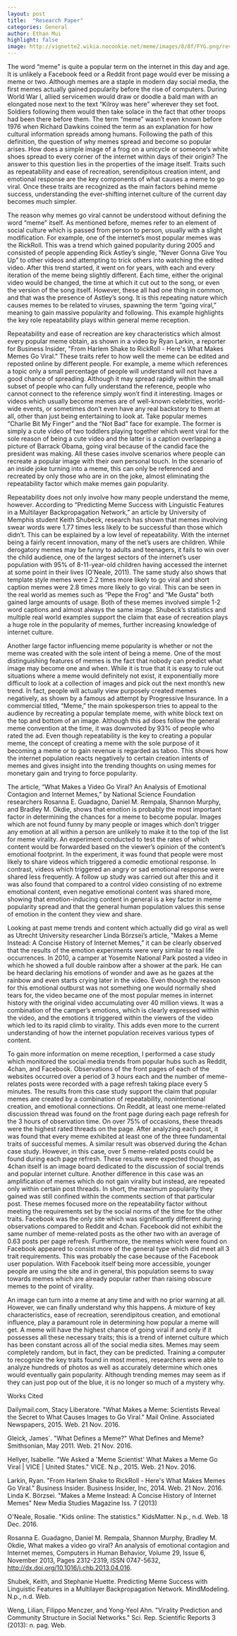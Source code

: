 ```yaml
---
layout: post
title:  "Research Paper"
categories: General
author: Ethan Mui
highlight: false
image: http://vignette2.wikia.nocookie.net/meme/images/8/8f/FYG.png/revision/latest?cb=20110821044518
---
```

The word “meme” is quite a popular term on the internet in this day and age. It is unlikely a Facebook feed or a Reddit front page would ever be missing a meme or two. Although memes are a staple in modern day social media, the first memes actually gained popularity before the rise of computers. During World War I, allied servicemen would draw or doodle a bald man with an elongated nose next to the text “Kilroy was here” wherever they set foot. Soldiers following them would then take solace in the fact that other troops had been there before them. The term “meme” wasn’t even known before 1976 when Richard Dawkins coined the term as an explanation for how cultural information spreads among humans. Following the path of this definition, the question of why memes spread and become so popular arises. How does a simple image of a frog on a unicycle or someone’s white shoes spread to every corner of the internet within days of their origin? The answer to this question lies in the properties of the image itself. Traits such as repeatability and ease of recreation, serendipitous creation intent, and emotional response are the key components of what causes a meme to go viral. Once these traits are recognized as the main factors behind meme success, understanding the ever-shifting internet culture of the current day becomes much simpler.

The reason why memes go viral cannot be understood without defining the word “meme” itself. As mentioned before, memes refer to an element of social culture which is passed from person to person, usually with a slight modification. For example, one of the internet’s most popular memes was the RickRoll. This was a trend which gained popularity during 2005 and consisted of people appending Rick Astley’s single, “Never Gonna Give You Up” to other videos and attempting to trick others into watching the edited video. After this trend started, it went on for years, with each and every iteration of the meme being slightly different. Each time, either the original video would be changed, the time at which it cut out to the song, or even the version of the song itself. However, these all had one thing in common, and that was the presence of Astley’s song. It is this repeating nature which causes memes to be related to viruses, spawning the term “going viral,” meaning to gain massive popularity and following. This example highlights the key role repeatability plays within general meme reception. 

Repeatability and ease of recreation are key characteristics which almost every popular meme obtain, as shown in a video by Ryan Larkin, a reporter for Business Insider, "From Harlem Shake to RickRoll - Here's What Makes Memes Go Viral." These traits refer to how well the meme can be edited and reposted online by different people. For example, a meme which references a topic only a small percentage of people will understand will not have a good chance of spreading. Although it may spread rapidly within the small subset of people who can fully understand the reference, people who cannot connect to the reference simply won’t find it interesting. Images or videos which usually become memes are of well-known celebrities, world-wide events, or sometimes don’t even have any real backstory to them at all, other than just being entertaining to look at. Take popular memes “Charlie Bit My Finger” and the “Not Bad” face for example. The former is simply a cute video of two toddlers playing together which went viral for the sole reason of being a cute video and the latter is a caption overlapping a picture of Barrack Obama, going viral because of the candid face the president was making. All these cases involve scenarios where people can recreate a popular image with their own personal touch. In the scenario of an inside joke turning into a meme, this can only be referenced and recreated by only those who are in on the joke, almost eliminating the repeatability factor which make memes gain popularity. 

Repeatability does not only involve how many people understand the meme, however. According to “Predicting Meme Success with Linguistic Features in a Multilayer Backpropagation Network,” an article by University of Memphis student Keith Shubeck, research has shown that memes involving swear words were 1.77 times less likely to be successful than those which didn’t. This can be explained by a low level of repeatability. With the internet being a fairly recent innovation, many of the net’s users are children. While derogatory memes may be funny to adults and teenagers, it fails to win over the child audience, one of the largest sectors of the internet’s user population with 95% of 8-11-year-old children having accessed the internet at some point in their lives (O’Neale, 2011). The same study also shows that template style memes were 2.2 times more likely to go viral and short caption memes were 2.8 times more likely to go viral. This can be seen in the real world as memes such as “Pepe the Frog” and “Me Gusta” both gained large amounts of usage. Both of these memes involved simple 1-2 word captions and almost always the same image. Shubeck’s statistics and multiple real world examples support the claim that ease of recreation plays a huge role in the popularity of memes, further increasing knowledge of internet culture. 
	
Another large factor influencing meme popularity is whether or not the meme was created with the sole intent of being a meme. One of the most distinguishing features of memes is the fact that nobody can predict what image may become one and when. While it is true that it is easy to rule out situations where a meme would definitely not exist, it exponentially more difficult to look at a collection of images and pick out the next month’s new trend. In fact, people will actually view purposely created memes negatively, as shown by a famous ad attempt by Progressive Insurance. In a commercial titled, “Meme,” the main spokesperson tries to appeal to the audience by recreating a popular template meme, with white block text on the top and bottom of an image. Although this ad does follow the general meme convention at the time, it was downvoted by 93% of people who rated the ad. Even though repeatability is the key to creating a popular meme, the concept of creating a meme with the sole purpose of it becoming a meme or to gain revenue is regarded as taboo. This shows how the internet population reacts negatively to certain creation intents of memes and gives insight into the trending thoughts on using memes for monetary gain and trying to force popularity.
	
The article, “What Makes a Video Go Viral? An Analysis of Emotional Contagion and Internet Memes,” by National Science Foundation researchers Rosanna E. Guadagno, Daniel M. Rempala, Shannon Murphy, and Bradley M. Okdie, shows that emotion is probably the most important factor in determining the chances for a meme to become popular. Images which are not found funny by many people or images which don’t trigger any emotion at all within a person are unlikely to make it to the top of the list for meme virality. An experiment conducted to test the rates of which content would be forwarded based on the viewer’s opinion of the content’s emotional footprint. In the experiment, it was found that people were most likely to share videos which triggered a comedic emotional response. In contrast, videos which triggered an angry or sad emotional response were shared less frequently. A follow up study was carried out after this and it was also found that compared to a control video consisting of no extreme emotional content, even negative emotional content was shared more, showing that emotion-inducing content in general is a key factor in meme popularity spread and that the general human population values this sense of emotion in the content they view and share.

Looking at past meme trends and content which actually did go viral as well as Utrecht University researcher Linda Börzsei’s article, "Makes a Meme Instead: A Concise History of Internet Memes,” it can be clearly observed that the results of the emotion experiments were very similar to real life occurrences. In 2010, a camper at Yosemite National Park posted a video in which he showed a full double rainbow after a shower at the park. He can be heard declaring his emotions of wonder and awe as he gazes at the rainbow and even starts crying later in the video. Even though the reason for this emotional outburst was not something one would normally shed tears for, the video became one of the most popular memes in internet history with the original video accumulating over 40 million views. It was a combination of the camper’s emotions, which is clearly expressed within the video, and the emotions it triggered within the viewers of the video which led to its rapid climb to virality. This adds even more to the current understanding of how the internet population receives various types of content. 

To gain more information on meme reception, I performed a case study which monitored the social media trends from popular hubs such as Reddit, 4chan, and Facebook. Observations of the front pages of each of the websites occurred over a period of 3 hours each and the number of meme-relates posts were recorded with a page refresh taking place every 5 minutes. The results from this case study support the claim that popular memes are created by a combination of repeatability, nonintentional creation, and emotional connections. On Reddit, at least one meme-related discussion thread was found on the front page during each page refresh for the 3 hours of observation time. On over 75% of occasions, these threads were the highest rated threads on the page. After analyzing each post, it was found that every meme exhibited at least one of the three fundamental traits of successful memes. A similar result was observed during the 4chan case study. However, in this case, over 5 meme-related posts could be found during each page refresh. These results were expected though, as 4chan itself is an image board dedicated to the discussion of social trends and popular internet culture. Another difference in this case was an amplification of memes which do not gain virality but instead, are repeated only within certain post threads. In short, the maximum popularity they gained was still confined within the comments section of that particular post. These memes focused more on the repeatability factor without meeting the requirements set by the social norms of the time for the other traits. Facebook was the only site which was significantly different during observations compared to Reddit and 4chan. Facebook did not exhibit the same number of meme-related posts as the other two with an average of 0.63 posts per page refresh. Furthermore, the memes which were found on Facebook appeared to consist more of the general type which did meet all 3 trait requirements. This was probably the case because of the Facebook user population. With Facebook itself being more accessible, younger people are using the site and in general, this population seems to sway towards memes which are already popular rather than raising obscure memes to the point of virality. 

An image can turn into a meme at any time and with no prior warning at all. However, we can finally understand why this happens. A mixture of key characteristics, ease of recreation, serendipitous creation, and emotional influence, play a paramount role in determining how popular a meme will get. A meme will have the highest chance of going viral if and only if it possesses all these necessary traits; this is a trend of internet culture which has been constant across all of the social media sites. Memes may seem completely random, but in fact, they can be predicted. Training a computer to recognize the key traits found in most memes, researchers were able to analyze hundreds of photos as well as accurately determine which ones would eventually gain popularity. Although trending memes may seem as if they can just pop out of the blue, it is no longer so much of a mystery why. 



Works Cited

Dailymail.com, Stacy Liberatore. "What Makes a Meme: Scientists Reveal the Secret to 
What Causes Images to Go Viral." Mail Online. Associated Newspapers, 2015. Web. 
21 Nov. 2016.

Gleick, James`. "What Defines a Meme?" What Defines and Meme? Smithsonian, May 2011. 
Web. 21 Nov. 2016. 

Hellyer, Isabelle. "We Asked a 'Meme Scientist' What Makes a Meme Go Viral | VICE | United 
States." VICE. N.p., 2015. Web. 21 Nov. 2016.

Larkin, Ryan. "From Harlem Shake to RickRoll - Here's What Makes Memes Go Viral." 
Business Insider. Business Insider, Inc, 2014. Web. 21 Nov. 2016. 
Linda K. Börzsei. "Makes a Meme Instead: A Concise History of Internet Memes" New Media 
Studies Magazine Iss. 7 (2013) 

O'Neale, Rosalie. "Kids online: The statistics." KidsMatter. N.p., n.d. Web. 18 Dec. 2016.

Rosanna E. Guadagno, Daniel M. Rempala, Shannon Murphy, Bradley M. Okdie, What makes 
a video go viral? An analysis of emotional contagion and Internet memes, Computers 
in Human Behavior, Volume 29, Issue 6, November 2013, Pages 2312-2319, ISSN 
0747-5632, http://dx.doi.org/10.1016/j.chb.2013.04.016.

Shubek, Keith, and Stephanie Huette. Predicting Meme Success with Linguistic Features in a 
Multilayer Backpropagation Network. MindModeling. N.p., n.d. Web.

Weng, Lilian, Filippo Menczer, and Yong-Yeol Ahn. "Virality Prediction and Community 
Structure in Social Networks." Sci. Rep. Scientific Reports 3 (2013): n. pag. Web.
